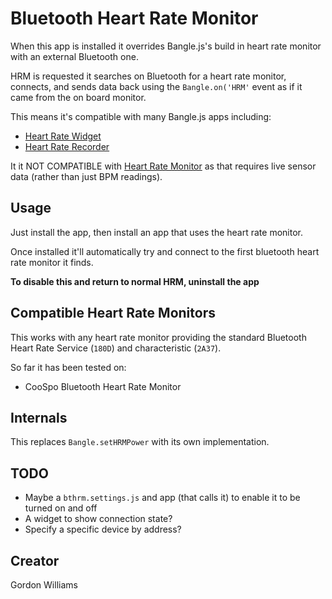 # Bluetooth Heart Rate Monitor

When this app is installed it overrides Bangle.js's build in heart rate monitor with an external Bluetooth one.

HRM is requested it searches on Bluetooth for a heart rate monitor, connects, and sends data back using the `Bangle.on('HRM'` event as if it came from the on board monitor.

This means it's compatible with many Bangle.js apps including:

- [Heart Rate Widget](https://banglejs.com/apps/#widhrt)
- [Heart Rate Recorder](https://banglejs.com/apps/#heart)

It it NOT COMPATIBLE with [Heart Rate Monitor](https://banglejs.com/apps/#hrm)
as that requires live sensor data (rather than just BPM readings).

## Usage

Just install the app, then install an app that uses the heart rate monitor.

Once installed it'll automatically try and connect to the first bluetooth
heart rate monitor it finds.

**To disable this and return to normal HRM, uninstall the app**

## Compatible Heart Rate Monitors

This works with any heart rate monitor providing the standard Bluetooth
Heart Rate Service (`180D`) and characteristic (`2A37`).

So far it has been tested on:

- CooSpo Bluetooth Heart Rate Monitor

## Internals

This replaces `Bangle.setHRMPower` with its own implementation.

## TODO

- Maybe a `bthrm.settings.js` and app (that calls it) to enable it to be turned on and off
- A widget to show connection state?
- Specify a specific device by address?

## Creator

Gordon Williams
